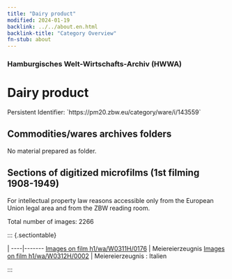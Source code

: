 ```yaml
---
title: "Dairy product"
modified: 2024-01-19
backlink: ../../about.en.html
backlink-title: "Category Overview"
fn-stub: about
---
```


### Hamburgisches Welt-Wirtschafts-Archiv (HWWA)

# Dairy product

<div class="hint">Persistent Identifier: `https://pm20.zbw.eu/category/ware/i/143559`</div>







## Commodities/wares archives folders





No material prepared as folder.



<a id="filmsections" />

## Sections of digitized microfilms (1st filming 1908-1949)

<p>For intellectual property law reasons accessible only from the European Union legal area and from the ZBW reading room.</p>



<p>Total number of images: 2266</p>




::: {.sectiontable}

 | 
----|-------
<a class="btn" href="https://pm20.zbw.eu/film/h1/wa/W0311H/0176" rel="nofollow">Images on film h1/wa/W0311H/0176</a> | Meiereierzeugnis
<a class="btn" href="https://pm20.zbw.eu/film/h1/wa/W0312H/0002" rel="nofollow">Images on film h1/wa/W0312H/0002</a> | Meiereierzeugnis : Italien


:::
















